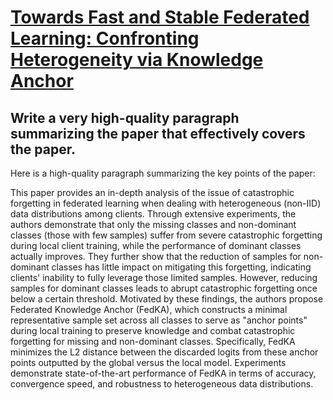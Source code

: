 # [Towards Fast and Stable Federated Learning: Confronting Heterogeneity   via Knowledge Anchor](https://arxiv.org/abs/2312.02416)

## Write a very high-quality paragraph summarizing the paper that effectively covers the paper.

 Here is a high-quality paragraph summarizing the key points of the paper:

This paper provides an in-depth analysis of the issue of catastrophic forgetting in federated learning when dealing with heterogeneous (non-IID) data distributions among clients. Through extensive experiments, the authors demonstrate that only the missing classes and non-dominant classes (those with few samples) suffer from severe catastrophic forgetting during local client training, while the performance of dominant classes actually improves. They further show that the reduction of samples for non-dominant classes has little impact on mitigating this forgetting, indicating clients' inability to fully leverage those limited samples. However, reducing samples for dominant classes leads to abrupt catastrophic forgetting once below a certain threshold. Motivated by these findings, the authors propose Federated Knowledge Anchor (FedKA), which constructs a minimal representative sample set across all classes to serve as "anchor points" during local training to preserve knowledge and combat catastrophic forgetting for missing and non-dominant classes. Specifically, FedKA minimizes the L2 distance between the discarded logits from these anchor points outputted by the global versus the local model. Experiments demonstrate state-of-the-art performance of FedKA in terms of accuracy, convergence speed, and robustness to heterogeneous data distributions.
